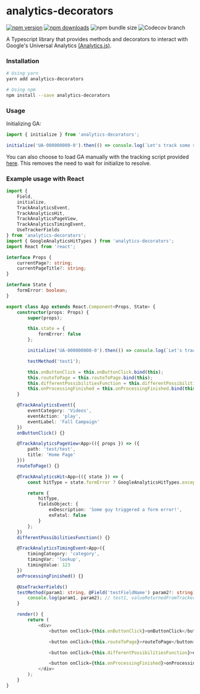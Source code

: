 # analytics-decorators

[![npm version](https://img.shields.io/npm/v/analytics-decorators.svg?style=flat-square)](https://www.npmjs.com/package/analytics-decorators)
[![npm downloads](https://img.shields.io/npm/dm/analytics-decorators.svg?style=flat-square)](https://www.npmjs.com/package/analytics-decorators)
![npm bundle size](https://img.shields.io/bundlephobia/min/analytics-decorators)
![Codecov branch](https://img.shields.io/codecov/c/github/atjeff/analytics-decorators/master)

A Typescript library that provides methods and decorators to interact with Google's Universal Analytics [(Analytics.js)](https://developers.google.com/analytics/devguides/collection/analyticsjs). 

### Installation

```bash
# Using yarn
yarn add analytics-decorators

# Using npm
npm install --save analytics-decorators
```

### Usage
Initializing GA:
```ts
import { initialize } from 'analytics-decorators';

initialize('UA-000000000-0').then(() => console.log(`Let's track some stuff`));
```

You can also choose to load GA manually with the tracking script provided [here](https://developers.google.com/analytics/devguides/collection/analyticsjs). This removes the need to wait for initialize to resolve.


### Example usage with React
```ts
import {
    Field,
    initialize,
    TrackAnalyticsEvent,
    TrackAnalyticsHit,
    TrackAnalyticsPageView,
    TrackAnalyticsTimingEvent,
    UseTrackerFields
} from 'analytics-decorators';
import { GoogleAnalyticsHitTypes } from 'analytics-decorators';
import React from 'react';

interface Props {
    currentPage?: string;
    currentPageTitle?: string;
}

interface State {
    formError: boolean;
}

export class App extends React.Component<Props, State> {
    constructor(props: Props) {
        super(props);

        this.state = {
            formError: false
        };

        initialize('UA-000000000-0').then(() => console.log(`Let's track some stuff`));

        testMethod('test1');

        this.onButtonClick = this.onButtonClick.bind(this);
        this.routeToPage = this.routeToPage.bind(this);
        this.differentPossibilitiesFunction = this.differentPossibilitiesFunction.bind(this);
        this.onProcessingFinished = this.onProcessingFinished.bind(this);
    }

    @TrackAnalyticsEvent({
        eventCategory: 'Videos',
        eventAction: 'play',
        eventLabel: 'Fall Campaign'
    })
    onButtonClick() {}

    @TrackAnalyticsPageView<App>(({ props }) => ({
        path: 'test/test',
        title: 'Home Page'
    }))
    routeToPage() {}

    @TrackAnalyticsHit<App>(({ state }) => {
        const hitType = state.formError ? GoogleAnalyticsHitTypes.exception : GoogleAnalyticsHitTypes.event;

        return {
            hitType,
            fieldsObject: {
                exDescription: 'Some guy triggered a form error!',
                exFatal: false
            }
        };
    })
    differentPossibilitiesFunction() {}

    @TrackAnalyticsTimingEvent<App>({
        timingCategory: 'category',
        timingVar: 'lookup',
        timingValue: 123
    })
    onProcessingFinished() {}

    @UseTrackerFields()
    testMethod(param1: string, @Field('testFieldName') param2?: string) {
        console.log(param1, param2); // test1, valueReturnedFromTracker
    }

    render() {
        return (
            <div>
                <button onClick={this.onButtonClick}>onButtonClick</button>

                <button onClick={this.routeToPage}>routeToPage</button>

                <button onClick={this.differentPossibilitiesFunction}>differentPossibilitiesFunction</button>

                <button onClick={this.onProcessingFinished}>onProcessingFinished</button>
            </div>
        );
    }
}
```